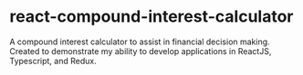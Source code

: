 # react-compound-interest-calculator
A compound interest calculator to assist in financial decision making. Created to demonstrate my ability to develop applications in ReactJS, Typescript, and Redux.
